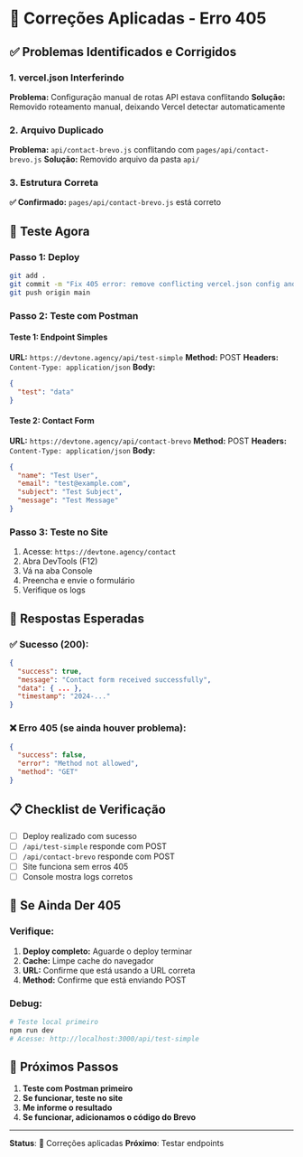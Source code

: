 # 🔧 Correções Aplicadas - Erro 405

## ✅ Problemas Identificados e Corrigidos

### 1. **vercel.json Interferindo**
**Problema:** Configuração manual de rotas API estava conflitando
**Solução:** Removido roteamento manual, deixando Vercel detectar automaticamente

### 2. **Arquivo Duplicado**
**Problema:** `api/contact-brevo.js` conflitando com `pages/api/contact-brevo.js`
**Solução:** Removido arquivo da pasta `api/`

### 3. **Estrutura Correta**
**✅ Confirmado:** `pages/api/contact-brevo.js` está correto

## 🧪 Teste Agora

### Passo 1: Deploy
```bash
git add .
git commit -m "Fix 405 error: remove conflicting vercel.json config and duplicate files"
git push origin main
```

### Passo 2: Teste com Postman

#### Teste 1: Endpoint Simples
**URL:** `https://devtone.agency/api/test-simple`
**Method:** POST
**Headers:** `Content-Type: application/json`
**Body:**
```json
{
  "test": "data"
}
```

#### Teste 2: Contact Form
**URL:** `https://devtone.agency/api/contact-brevo`
**Method:** POST
**Headers:** `Content-Type: application/json`
**Body:**
```json
{
  "name": "Test User",
  "email": "test@example.com",
  "subject": "Test Subject",
  "message": "Test Message"
}
```

### Passo 3: Teste no Site
1. Acesse: `https://devtone.agency/contact`
2. Abra DevTools (F12)
3. Vá na aba Console
4. Preencha e envie o formulário
5. Verifique os logs

## 🎯 Respostas Esperadas

### ✅ Sucesso (200):
```json
{
  "success": true,
  "message": "Contact form received successfully",
  "data": { ... },
  "timestamp": "2024-..."
}
```

### ❌ Erro 405 (se ainda houver problema):
```json
{
  "success": false,
  "error": "Method not allowed",
  "method": "GET"
}
```

## 📋 Checklist de Verificação

- [ ] Deploy realizado com sucesso
- [ ] `/api/test-simple` responde com POST
- [ ] `/api/contact-brevo` responde com POST
- [ ] Site funciona sem erros 405
- [ ] Console mostra logs corretos

## 🚨 Se Ainda Der 405

### Verifique:
1. **Deploy completo:** Aguarde o deploy terminar
2. **Cache:** Limpe cache do navegador
3. **URL:** Confirme que está usando a URL correta
4. **Method:** Confirme que está enviando POST

### Debug:
```bash
# Teste local primeiro
npm run dev
# Acesse: http://localhost:3000/api/test-simple
```

## 🎯 Próximos Passos

1. **Teste com Postman primeiro**
2. **Se funcionar, teste no site**
3. **Me informe o resultado**
4. **Se funcionar, adicionamos o código do Brevo**

---

**Status**: 🔧 Correções aplicadas
**Próximo**: Testar endpoints 